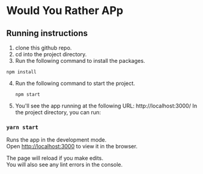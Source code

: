 # Would You Rather APp


## Running instructions
1. clone this github repo.
2. cd into the project directory.
3. Run the following command to install the packages.
```
npm install
```
4. Run the following command to start the project.
   ```
   npm start
   ```
5. You'll see the app running at the following URL:
   http://localhost:3000/
In the project directory, you can run:

### `yarn start`

Runs the app in the development mode.\
Open [http://localhost:3000](http://localhost:3000) to view it in the browser.

The page will reload if you make edits.\
You will also see any lint errors in the console.
